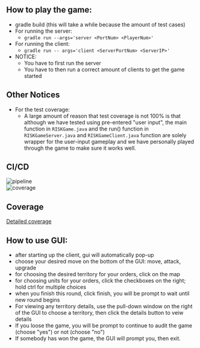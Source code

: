 ## How to play the game:  
- gradle build (this will take a while because the amount of test cases)
- For running the server:
    - `gradle run --args='server <PortNum> <PlayerNum>'`
- For running the client:
    - `gradle run -- args='client <ServerPortNum> <ServerIP>'`
- NOTICE: 
    - You have to first run the server
    - You have to then run a correct amount of clients to get the game started

## Other Notices
- For the test coverage: 
    - A large amount of reason that test coverage is not 100% is that although we have tested using pre-entered "user input", the main function in `RISKGame.java` and the run() function in `RISKGameServer.java` and `RISKGameClient.java` function are solely wrapper for the user-input gameplay and we have personally played through the game to make sure it works well.

## CI/CD
![pipeline](https://gitlab.oit.duke.edu/bh214/ece651-spr20-g7/badges/master/pipeline.svg)  
![coverage](https://gitlab.oit.duke.edu/bh214/ece651-spr20-g7/badges/master/coverage.svg?job=test)
## Coverage
[Detailed coverage](https://bh214.pages.oit.duke.edu/ece651-spr20-g7/dashboard.html)

## How to use GUI:
- after starting up the client, gui will automatically pop-up
- choose your desired move on the bottom of the GUI: move, attack, upgrade
- for choosing the desired territory for your orders, click on the map
- for choosing units for your orders, click the checkboxes on the right; hold ctrl for multiple choices
- when you finish this round, click finish, you will be prompt to wait until new round begins
- For viewing any territory details, use the pull-down window on the right of the GUI to choose a territory, then click the details button to veiw details
- If you loose the game, you will be prompt to continue to audit the game (choose "yes") or not (choose "no")
- If somebody has won the game, the GUI will prompt you, then exit.